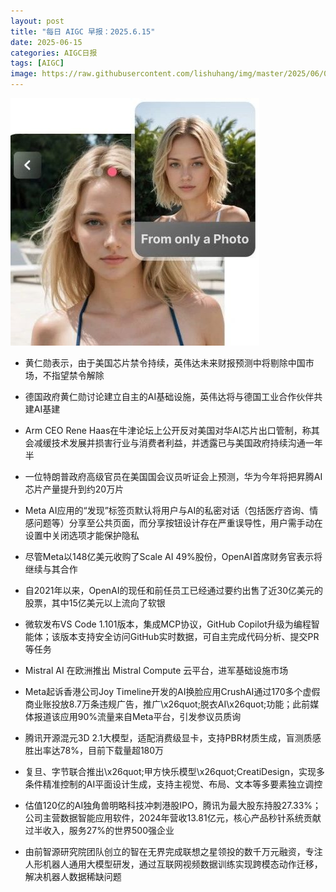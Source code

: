 ```yaml
---
layout: post
title: "每日 AIGC 早报：2025.6.15"
date: 2025-06-15
categories: AIGC日报
tags: [AIGC]
image: https://raw.githubusercontent.com/lishuhang/img/master/2025/06/0615-d.jpg
---
```


![封面图](https://raw.githubusercontent.com/lishuhang/img/master/2025/06/0615-d.jpg)

  - 黄仁勋表示，由于美国芯片禁令持续，英伟达未来财报预测中将剔除中国市场，不指望禁令解除

  - 德国政府黄仁勋讨论建立自主的AI基础设施，英伟达将与德国工业合作伙伴共建AI基建

  - Arm CEO Rene Haas在牛津论坛上公开反对美国对华AI芯片出口管制，称其会减缓技术发展并损害行业与消费者利益，并透露已与美国政府持续沟通一年半

  - 一位特朗普政府高级官员在美国国会议员听证会上预测，华为今年将把昇腾AI芯片产量提升到约20万片

  - Meta AI应用的“发现”标签页默认将用户与AI的私密对话（包括医疗咨询、情感问题等）分享至公共页面，而分享按钮设计存在严重误导性，用户需手动在设置中关闭选项才能保护隐私

  - 尽管Meta以148亿美元收购了Scale AI 49%股份，OpenAI首席财务官表示将继续与其合作

  - 自2021年以来，OpenAI的现任和前任员工已经通过要约出售了近30亿美元的股票，其中15亿美元以上流向了软银

  - 微软发布VS Code 1.101版本，集成MCP协议，GitHub Copilot升级为编程智能体；该版本支持安全访问GitHub实时数据，可自主完成代码分析、提交PR等任务

  - Mistral AI 在欧洲推出 Mistral Compute 云平台，进军基础设施市场

  - Meta起诉香港公司Joy Timeline开发的AI换脸应用CrushAI通过170多个虚假商业账投放8.7万条违规广告，推广\x26quot;脱衣AI\x26quot;功能；此前媒体报道该应用90%流量来自Meta平台，引发参议员质询

  - 腾讯开源混元3D 2.1大模型，适配消费级显卡，支持PBR材质生成，盲测质感胜出率达78%，目前下载量超180万

  - 复旦、字节联合推出\x26quot;甲方快乐模型\x26quot;CreatiDesign，实现多条件精准控制的AI平面设计生成，支持主视觉、布局、文本等多要素独立调控

  - 估值120亿的AI独角兽明略科技冲刺港股IPO，腾讯为最大股东持股27.33%；公司主营数据智能应用软件，2024年营收13.81亿元，核心产品秒针系统贡献过半收入，服务27%的世界500强企业

  - 由前智源研究院团队创立的智在无界完成联想之星领投的数千万元融资，专注人形机器人通用大模型研发，通过互联网视频数据训练实现跨模态动作迁移，解决机器人数据稀缺问题